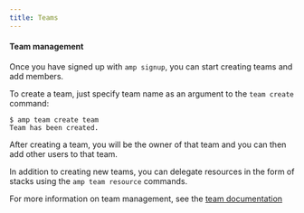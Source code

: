 ```yaml
---
title: Teams
---
```


#### Team management

Once you have signed up with `amp signup`, you can start creating teams and add members.

To create a team, just specify team name as an argument to the `team create` command:
```
$ amp team create team
Team has been created.
```

After creating a team, you will be the owner of that team and you can then add other users to that team.

In addition to creating new teams, you can delegate resources in the form of stacks using the `amp team resource` commands.

For more information on team management, see the [team documentation](https://github.com/appcelerator/amp/blob/master/docs/team.md)
